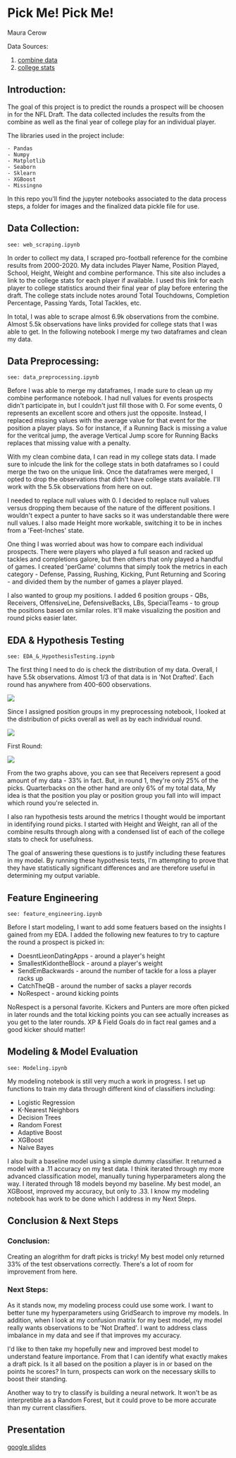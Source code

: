 # Pick Me! Pick Me!
Maura Cerow

Data Sources:

   1. [combine data](https://www.pro-football-reference.com/draft/)  
   2. [college stats](https://www.sports-reference.com/cfb/players/)
  
## Introduction:

The goal of this project is to predict the rounds a prospect will be choosen in for the NFL Draft. The data collected includes the results from the combine as well as the final year of college play for an individual player.

The libraries used in the project include:
    
    - Pandas
    - Numpy
    - Matplotlib
    - Seaborn
    - Sklearn
    - XGBoost
    - Missingno

In this repo you'll find the jupyter notebooks associated to the data process steps, a folder for images and the finalized data pickle file for use.

## Data Collection:

    see: web_scraping.ipynb
    
In order to collect my data, I scraped pro-football reference for the combine results from 2000-2020. My data includes Player Name, Position Played, School, Height, Weight and combine performance. This site also includes a link to the college stats for each player if available. I used this link for each player to college statistics around their final year of play before entering the draft. The college stats include notes around Total Touchdowns, Completion Percentage, Passing Yards, Total Tackles, etc.

In total, I was able to scrape almost 6.9k observations from the combine. Almost 5.5k observations have links provided for college stats that I was able to get. In the following notebook I merge my two dataframes and clean my data.

## Data Preprocessing:
 
    see: data_preprocessing.ipynb
    
Before I was able to merge my dataframes, I made sure to clean up my combine performance notebook. I had null values for events prospects didn't participate in, but I couldn't just fill those with 0. For some events, 0 represents an excellent score and others just the opposite. Instead, I replaced missing values with the average value for that event for the position a player plays. So for instance, if a Running Back is missing a value for the veritcal jump, the average Vertical Jump score for Running Backs replaces that missing value with a penalty.

With my clean combine data, I can read in my college stats data. I made sure to inlcude the link for the college stats in both dataframes so I could merge the two on the unique link. Once the dataframes were merged, I opted to drop the observations that didn't have college stats available. I'll work with the 5.5k observations from here on out.

I needed to replace null values with 0. I decided to replace null values versus dropping them because of the nature of the different positions. I wouldn't expect a punter to have sacks so it was understandable there were null values. I also made Height more workable, switching it to be in inches from a 'Feet-Inches' state.

One thing I was worried about was how to compare each individual prospects. There were players who played a full season and racked up tackles and completions galore, but then others that only played a handful of games. I created 'perGame' columns that simply took the metrics in each category - Defense, Passing, Rushing, Kicking, Punt Returning and Scoring - and divided them by the number of games a player played.

I also wanted to group my positions. I added 6 position groups - QBs, Receivers, OffensiveLine, DefensiveBacks, LBs, SpecialTeams - to group the positions based on similar roles. It'll make visualizing the position and round picks easier later.

## EDA & Hypothesis Testing

    see: EDA_&_HypothesisTesting.ipynb
    
The first thing I need to do is check the distribution of my data. Overall, I have 5.5k observations. Almost 1/3 of that data is in 'Not Drafted'. Each round has anywhere from 400-600 observations.

![](images/round_distro.png)

Since I assigned position groups in my preprocessing notebook, I looked at the distribution of picks overall as well as by each individual round. 

![](images/PosGroup_Distro.png)

First Round:

![](images/1st_PosGroup_Distro.png)

From the two graphs above, you can see that Receivers represent a good amount of my data - 33% in fact. But, in round 1, they're only 25% of the picks. Quarterbacks on the other hand are only 6% of my total data, My idea is that the position you play or position group you fall into will impact which round you're selected in.

I also ran hypothesis tests around the metrics I thought would be important in identifying round picks. I started with Height and Weight, ran all of the combine results through along with a condensed list of each of the college stats to check for usefulness.

The goal of answering these questions is to justify including these features in my model. By running these hypothesis tests, I'm attempting to prove that they have statistically significant differences and are therefore useful in determining my output variable.
    
## Feature Engineering

    see: feature_engineering.ipynb
    
Before I start modeling, I want to add some featuers based on the insights I gained from my EDA. I added the following new features to try to capture the round a prospect is picked in:

  * DoesntLieonDatingApps - around a player's height
  * SmallestKidontheBlock - around a player's weight
  * SendEmBackwards - around the number of tackle for a loss a player racks up
  * CatchTheQB - around the number of sacks a player records
  * NoRespect - around kicking points
  
NoRespect is a personal favorite. Kickers and Punters are more often picked in later rounds and the total kicking points you can see actually increases as you get to the later rounds. XP & Field Goals do in fact real games and a good kicker should matter!
    
## Modeling & Model Evaluation
  
    see: Modeling.ipynb
    
My modeling notebook is still very much a work in progress. I set up functions to train my data through different kind of classifiers including:

  * Logistic Regression
  * K-Nearest Neighbors
  * Decision Trees
  * Random Forest
  * Adaptive Boost
  * XGBoost
  * Naive Bayes

I also built a baseline model using a simple dummy classifier. It returned a model with a .11 accuracy on my test data. I think iterated through my more advanced classification model, manually tuning hyperparameters along the way. I iterated through 18 models beyond my baseline. My best model, an XGBoost, improved my accuracy, but only to .33. I know my modeling notebook has work to be done which I address in my Next Steps.
    
## Conclusion & Next Steps

### Conclusion:

Creating an alogrithm for draft picks is tricky! My best model only returned 33% of the test observations correctly. There's a lot of room for improvement from here.

### Next Steps:

As it stands now, my modeling process could use some work. I want to better tune my hyperparameters using GridSearch to improve my models. In addition, when I look at my confusion matrix for my best model, my model really wants observations to be 'Not Drafted'. I want to address class imbalance in my data and see if that improves my accuracy.

I'd like to then take my hopefully new and improved best model to understand feature importance. From that I can identify what exactly makes a draft pick. Is it all based on the position a player is in or based on the points he scores? In turn, prospects can work on the necessary skills to boost their standing.

Another way to try to classify is building a neural network. It won't be as interpretible as a Random Forest, but it could prove to be more accurate than my current classifiers.

## Presentation
[google slides](https://docs.google.com/presentation/d/1B8Ev0N20eYqUSgZaJah8Tq1tRi9pKltA3WiqSXeELWE/edit?usp=sharing)
